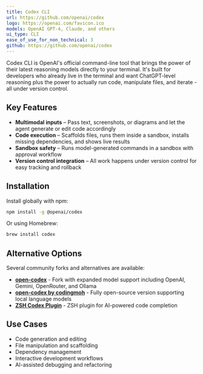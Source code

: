 ```yaml
---
title: Codex CLI
url: https://github.com/openai/codex
logo: https://openai.com/favicon.ico
models: OpenAI GPT-4, Claude, and others
ui_type: CLI
ease_of_use_for_non_technical: 3
github: https://github.com/openai/codex
---
```


Codex CLI is OpenAI's official command-line tool that brings the power of their latest reasoning models directly to your terminal. It's built for developers who already live in the terminal and want ChatGPT-level reasoning plus the power to actually run code, manipulate files, and iterate - all under version control.

## Key Features

- **Multimodal inputs** – Pass text, screenshots, or diagrams and let the agent generate or edit code accordingly
- **Code execution** – Scaffolds files, runs them inside a sandbox, installs missing dependencies, and shows live results
- **Sandbox safety** – Runs model-generated commands in a sandbox with approval workflow
- **Version control integration** – All work happens under version control for easy tracking and rollback

## Installation

Install globally with npm:
```bash
npm install -g @openai/codex
```

Or using Homebrew:
```bash
brew install codex
```

## Alternative Options

Several community forks and alternatives are available:

- **[open-codex](https://github.com/ymichael/open-codex)** - Fork with expanded model support including OpenAI, Gemini, OpenRouter, and Ollama
- **[open-codex by codingmoh](https://github.com/codingmoh/open-codex)** - Fully open-source version supporting local language models
- **[ZSH Codex Plugin](https://github.com/tom-doerr/zsh_codex)** - ZSH plugin for AI-powered code completion

## Use Cases

- Code generation and editing
- File manipulation and scaffolding
- Dependency management
- Interactive development workflows
- AI-assisted debugging and refactoring